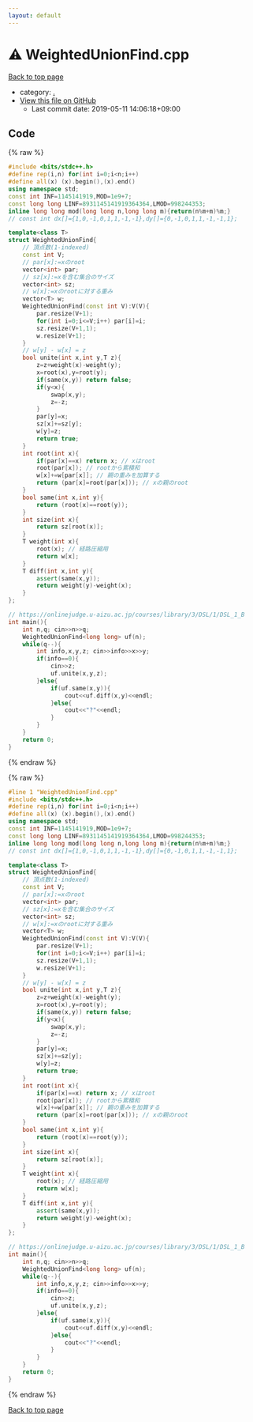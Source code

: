 ```yaml
---
layout: default
---
```


<!-- mathjax config similar to math.stackexchange -->
<script type="text/javascript" async
  src="https://cdnjs.cloudflare.com/ajax/libs/mathjax/2.7.5/MathJax.js?config=TeX-MML-AM_CHTML">
</script>
<script type="text/x-mathjax-config">
  MathJax.Hub.Config({
    TeX: { equationNumbers: { autoNumber: "AMS" }},
    tex2jax: {
      inlineMath: [ ['$','$'] ],
      processEscapes: true
    },
    "HTML-CSS": { matchFontHeight: false },
    displayAlign: "left",
    displayIndent: "2em"
  });
</script>

<script type="text/javascript" src="https://cdnjs.cloudflare.com/ajax/libs/jquery/3.4.1/jquery.min.js"></script>
<script src="https://cdn.jsdelivr.net/npm/jquery-balloon-js@1.1.2/jquery.balloon.min.js" integrity="sha256-ZEYs9VrgAeNuPvs15E39OsyOJaIkXEEt10fzxJ20+2I=" crossorigin="anonymous"></script>
<script type="text/javascript" src="../assets/js/copy-button.js"></script>
<link rel="stylesheet" href="../assets/css/copy-button.css" />


# :warning: WeightedUnionFind.cpp

<a href="../index.html">Back to top page</a>

* category: <a href="../index.html#5058f1af8388633f609cadb75a75dc9d">.</a>
* <a href="{{ site.github.repository_url }}/blob/master/WeightedUnionFind.cpp">View this file on GitHub</a>
    - Last commit date: 2019-05-11 14:06:18+09:00




## Code

<a id="unbundled"></a>
{% raw %}
```cpp
#include <bits/stdc++.h>
#define rep(i,n) for(int i=0;i<n;i++)
#define all(x) (x).begin(),(x).end()
using namespace std;
const int INF=1145141919,MOD=1e9+7;
const long long LINF=8931145141919364364,LMOD=998244353;
inline long long mod(long long n,long long m){return(n%m+m)%m;}
// const int dx[]={1,0,-1,0,1,1,-1,-1},dy[]={0,-1,0,1,1,-1,-1,1};

template<class T>
struct WeightedUnionFind{
    // 頂点数(1-indexed)
    const int V;
    // par[x]:=xのroot
    vector<int> par;
    // sz[x]:=xを含む集合のサイズ
    vector<int> sz;
    // w[x]:=xのrootに対する重み
    vector<T> w;
    WeightedUnionFind(const int V):V(V){
        par.resize(V+1);
        for(int i=0;i<=V;i++) par[i]=i;
        sz.resize(V+1,1);
        w.resize(V+1);
    }
    // w[y] - w[x] = z
    bool unite(int x,int y,T z){
        z=z+weight(x)-weight(y);
        x=root(x),y=root(y);
        if(same(x,y)) return false;
        if(y<x){
            swap(x,y);
            z=-z;
        }
        par[y]=x;
        sz[x]+=sz[y];
        w[y]=z;
        return true;
    }
    int root(int x){
    	if(par[x]==x) return x; // xはroot
        root(par[x]); // rootから累積和
        w[x]+=w[par[x]]; // 親の重みを加算する
    	return (par[x]=root(par[x])); // xの親のroot
    }
    bool same(int x,int y){
    	return (root(x)==root(y));
    }
    int size(int x){
        return sz[root(x)];
    }
    T weight(int x){
        root(x); // 経路圧縮用
        return w[x];
    }
    T diff(int x,int y){
        assert(same(x,y));
        return weight(y)-weight(x);
    }
};

// https://onlinejudge.u-aizu.ac.jp/courses/library/3/DSL/1/DSL_1_B
int main(){
    int n,q; cin>>n>>q;
    WeightedUnionFind<long long> uf(n);
    while(q--){
        int info,x,y,z; cin>>info>>x>>y;
        if(info==0){
            cin>>z;
            uf.unite(x,y,z);
        }else{
            if(uf.same(x,y)){
                cout<<uf.diff(x,y)<<endl;
            }else{
                cout<<"?"<<endl;
            }
        }
    }
    return 0;
}

```
{% endraw %}

<a id="bundled"></a>
{% raw %}
```cpp
#line 1 "WeightedUnionFind.cpp"
#include <bits/stdc++.h>
#define rep(i,n) for(int i=0;i<n;i++)
#define all(x) (x).begin(),(x).end()
using namespace std;
const int INF=1145141919,MOD=1e9+7;
const long long LINF=8931145141919364364,LMOD=998244353;
inline long long mod(long long n,long long m){return(n%m+m)%m;}
// const int dx[]={1,0,-1,0,1,1,-1,-1},dy[]={0,-1,0,1,1,-1,-1,1};

template<class T>
struct WeightedUnionFind{
    // 頂点数(1-indexed)
    const int V;
    // par[x]:=xのroot
    vector<int> par;
    // sz[x]:=xを含む集合のサイズ
    vector<int> sz;
    // w[x]:=xのrootに対する重み
    vector<T> w;
    WeightedUnionFind(const int V):V(V){
        par.resize(V+1);
        for(int i=0;i<=V;i++) par[i]=i;
        sz.resize(V+1,1);
        w.resize(V+1);
    }
    // w[y] - w[x] = z
    bool unite(int x,int y,T z){
        z=z+weight(x)-weight(y);
        x=root(x),y=root(y);
        if(same(x,y)) return false;
        if(y<x){
            swap(x,y);
            z=-z;
        }
        par[y]=x;
        sz[x]+=sz[y];
        w[y]=z;
        return true;
    }
    int root(int x){
    	if(par[x]==x) return x; // xはroot
        root(par[x]); // rootから累積和
        w[x]+=w[par[x]]; // 親の重みを加算する
    	return (par[x]=root(par[x])); // xの親のroot
    }
    bool same(int x,int y){
    	return (root(x)==root(y));
    }
    int size(int x){
        return sz[root(x)];
    }
    T weight(int x){
        root(x); // 経路圧縮用
        return w[x];
    }
    T diff(int x,int y){
        assert(same(x,y));
        return weight(y)-weight(x);
    }
};

// https://onlinejudge.u-aizu.ac.jp/courses/library/3/DSL/1/DSL_1_B
int main(){
    int n,q; cin>>n>>q;
    WeightedUnionFind<long long> uf(n);
    while(q--){
        int info,x,y,z; cin>>info>>x>>y;
        if(info==0){
            cin>>z;
            uf.unite(x,y,z);
        }else{
            if(uf.same(x,y)){
                cout<<uf.diff(x,y)<<endl;
            }else{
                cout<<"?"<<endl;
            }
        }
    }
    return 0;
}

```
{% endraw %}

<a href="../index.html">Back to top page</a>

